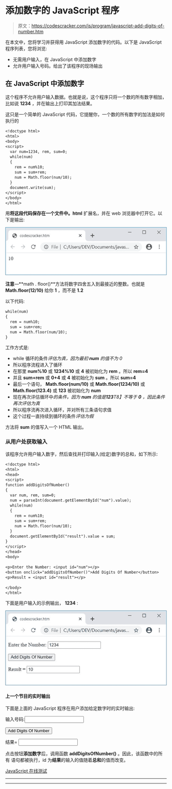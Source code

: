 # 添加数字的 JavaScript 程序

> 原文：<https://codescracker.com/js/program/javascript-add-digits-of-number.htm>

在本文中，您将学习并获得用 JavaScript 添加数字的代码。以下是 JavaScript 程序列表，您将浏览:

*   无需用户输入，在 JavaScript 中添加数字
*   允许用户输入号码。给出了该程序的现场输出

## 在 JavaScript 中添加数字

这个程序不允许用户输入数据。也就是说，这个程序只将一个数的所有数字相加，比如说 **1234** ，并在输出上打印其加法结果。

这只是一个简单的 JavaScript 代码，它提醒你，一个数的所有数字的加法是如何执行的

```
<!doctype html>
<html>
<body>
<script>
  var num=1234, rem, sum=0;
  while(num)
  {
    rem = num%10;
    sum = sum+rem;
    num = Math.floor(num/10);
  }
  document.write(sum);
</script>
</body>
</html>
```

用**将这段代码保存在一个文件中。html** 扩展名，并在 web 浏览器中打开它。以下是输出:

![javascript add digits of number](img/f8b979f0e7ee0cbbd75aba64b3400848.png)

**注意**—**math . floor()**方法将数字四舍五入到最接近的整数。也就是 **Math.floor(12/10)** 给你 **1** ，而不是 **1.2**

以下代码:

```
while(num)
{
  rem = num%10;
  sum = sum+rem;
  num = Math.floor(num/10);
}
```

工作方式是:

*   while 循环的条件*评估为真，因为最初 **num** 的值不为 0*
*   所以程序流程进入了循环
*   在那里 **num%10** 或 **1234%10** 或 **4** 被初始化为 **rem** 。所以 **rem=4**
*   并且 **sum+rem** 或 **0+4** 或 **4** 被初始化为 **sum** 。所以 **sum=4**
*   最后一个语句， **Math.floor(num/10)** 或 **Math.floor(1234/10)** 或 **Math.floor(123.4)** 或 **123** 被初始化为 **num**
*   现在再次评估循环中*的条件。因为 **num** 的值是**123**T8】不等于 **0** ，因此条件再次评估为真*
*   所以程序流再次进入循环，并对所有三条语句求值
*   这个过程一直持续到循环的条件*评估为假*

方法将 **sum** 的值写入一个 HTML 输出。

### 从用户处获取输入

该程序允许用户输入数字，然后查找并打印输入(给定)数字的总和，如下所示:

```
<!doctype html>
<html>
<head>
<script>
function addDigitsOfNumber()
{
  var num, rem, sum=0;
  num = parseInt(document.getElementById("num").value);
  while(num)
  {
    rem = num%10;
    sum = sum+rem;
    num = Math.floor(num/10);
  }
  document.getElementById("result").value = sum;
}
</script>
</head>
<body>

<p>Enter the Number: <input id="num"></p>
<button onclick="addDigitsOfNumber()">Add Digits Of Number</button>
<p>Result = <input id="result"></p>

</body>
</html>
```

下面是用户输入的示例输出， **1234** :

![add digits of number javascript](img/7b5fb8db45b568ea5c9de21adb5097fe.png)

#### 上一个节目的实时输出

下面是上面的 JavaScript 程序在用户添加给定数字时的实时输出:

输入号码:<input id="num">

<button onclick="addDigitsOfNumber()">Add Digits Of Number</button>

结果= <input id="result">

点击按钮**添加数字**后，调用函数 **addDigitsOfNumber()** 。因此，该函数中的所有 语句都被执行，id 为**结果**的输入的值随着**总和**的值而改变。

[JavaScript 在线测试](/exam/showtest.php?subid=6)

* * *

* * *